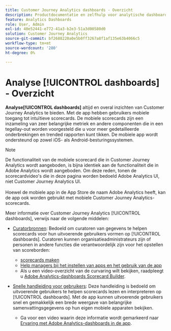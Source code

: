 ```yaml
---
title: Customer Journey Analytics dashboards - Overzicht
description: Productdocumentatie en zelfhulp voor analytische dashboards of mobiele scoreborden.
feature: Analytics Dashboards
role: User, Admin
exl-id: 40e52441-e772-41a3-b2e3-51a3d00580d0
solution: Customer Journey Analytics
source-git-commit: bf2688220a0e5b0ff3267a8f1af135e63b4066c5
workflow-type: tm+mt
source-wordcount: '280'
ht-degree: 0%

---
```


# Analyse [!UICONTROL dashboards] - Overzicht

**Analyse[!UICONTROL dashboards]** altijd en overal inzichten van Customer Journey Analytics te bieden. Met de app hebben gebruikers mobiele toegang tot intuïtieve scorecards. De mobiele scorecards zijn een inzameling van zeer belangrijke metriek en andere componenten die in een tegellay-out worden voorgesteld die u voor meer gedetailleerde onderbrekingen en trended rapporten kunt tikken. De mobiele app wordt ondersteund op zowel iOS- als Android-besturingssystemen.

>[!NOTE]
>
>De functionaliteit van de mobiele scorecard die in Customer Journey Analytics wordt aangeboden, is bijna identiek aan de functionaliteit die in Adobe Analytics wordt aangeboden. Om deze reden, tonen de scorecardvideo&#39;s die in deze pagina worden bedoeld Adobe Analytics UI, niet Customer Journey Analytics UI. <br/><br/>Hoewel de mobiele app in de App Store de naam Adobe Analytics heeft, kan de app ook worden gebruikt met mobiele Customer Journey Analytics-scorecards.

Meer informatie over Customer Journey Analytics [!UICONTROL dashboards], verwijs naar de volgende middelen:

* [Curatorbronnen](/help/mobile-app/curator.md): Bedoeld om curatoren van gegevens te helpen scorecards voor hun uitvoerende gebruikers vormen op [!UICONTROL dashboards]. Curatoren kunnen organisatieadministrateurs zijn of personen in andere functies die verantwoordelijk zijn voor het opstellen van scoreborden:

   * [scorecards maken](/help/mobile-app/create-scorecard.md)
   * [Help managers bij het instellen van apps en het gebruik van de app](/help/mobile-app/set-up-execs.md)
   * Als u een video-overzicht van de curvaring wilt bekijken, raadpleegt u [Adobe Analytics-dashboards Scorecard Builder](https://experienceleague.adobe.com/docs/analytics-learn/tutorials/additional-tools/analytics-dashboards/adobe-analytics-dashboards-scorecard-builder.html).


* [Snelle handleiding voor gebruikers](/help/mobile-app/executive.md): Deze handleiding is bedoeld om uitvoerende gebruikers te helpen scorecards lezen en interpreteren op [!UICONTROL dashboards]. Met de app kunnen uitvoerende gebruikers snel en gemakkelijk een brede weergave van belangrijke samenvattingsgegevens op hun eigen mobiele apparaten bekijken.

   * Ga voor een video waarin deze informatie wordt gemarkeerd naar [Ervaring met Adobe Analytics-dashboards in de app](https://experienceleague.adobe.com/docs/analytics-learn/tutorials/additional-tools/analytics-dashboards/adobe-analytics-dashboards-in-app-experience.html).
